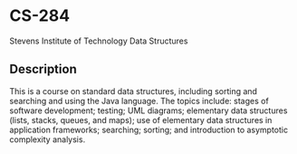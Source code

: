 # CS-284
Stevens Institute of Technology Data Structures

## Description
This is a course on standard data structures, including sorting and searching and using the Java language. The topics include: stages of software development; testing; UML diagrams; elementary data structures (lists, stacks, queues, and maps); use of elementary data structures in application frameworks; searching; sorting; and introduction to asymptotic complexity analysis.